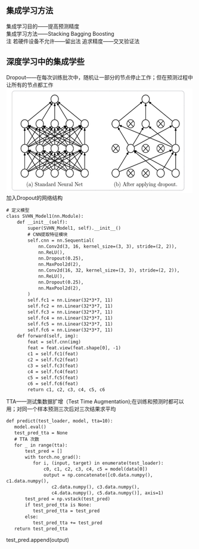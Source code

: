 集成学习方法
-----
集成学习目的——提高预测精度  
集成学习方法——Stacking Bagging Boosting  
注 若硬件设备不允许——留出法    追求精度——交叉验证法  
   
深度学习中的集成学些
-----
Dropout——在每次训练批次中，随机让一部分的节点停止工作；但在预测过程中让所有的节点都工作  
<img width="500" height="280" src="https://github.com/zhaying0617/Datawhale-CV/blob/master/img-storage/图片5.png">  
加入Dropout的网络结构

    # 定义模型
    class SVHN_Model1(nn.Module):
        def __init__(self):
            super(SVHN_Model1, self).__init__()
            # CNN提取特征模块
            self.cnn = nn.Sequential(
                nn.Conv2d(3, 16, kernel_size=(3, 3), stride=(2, 2)),
                nn.ReLU(),
                nn.Dropout(0.25),
                nn.MaxPool2d(2),
                nn.Conv2d(16, 32, kernel_size=(3, 3), stride=(2, 2)),
                nn.ReLU(),
                nn.Dropout(0.25),
                nn.MaxPool2d(2),
            )
            self.fc1 = nn.Linear(32*3*7, 11)
            self.fc2 = nn.Linear(32*3*7, 11)
            self.fc3 = nn.Linear(32*3*7, 11)
            self.fc4 = nn.Linear(32*3*7, 11)
            self.fc5 = nn.Linear(32*3*7, 11)
            self.fc6 = nn.Linear(32*3*7, 11)
        def forward(self, img):
            feat = self.cnn(img)
            feat = feat.view(feat.shape[0], -1)
            c1 = self.fc1(feat)
            c2 = self.fc2(feat)
            c3 = self.fc3(feat)
            c4 = self.fc4(feat)
            c5 = self.fc5(feat)
            c6 = self.fc6(feat)
            return c1, c2, c3, c4, c5, c6
            
TTA——测试集数据扩增（Test Time Augmentation);在训练和预测时都可以用；对同一个样本预测三次后对三次结果求平均

    def predict(test_loader, model, tta=10):
       model.eval()
       test_pred_tta = None
       # TTA 次数
       for _ in range(tta):
           test_pred = []
           with torch.no_grad():
              for i, (input, target) in enumerate(test_loader):
                  c0, c1, c2, c3, c4, c5 = model(data[0])
                  output = np.concatenate([c0.data.numpy(), c1.data.numpy(),
                     c2.data.numpy(), c3.data.numpy(),
                     c4.data.numpy(), c5.data.numpy()], axis=1)
           test_pred = np.vstack(test_pred)
           if test_pred_tta is None:
              test_pred_tta = test_pred
           else:
              test_pred_tta += test_pred
       return test_pred_tta
test_pred.append(output)
